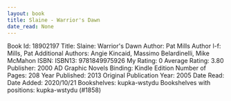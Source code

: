 ```yaml
---
layout: book
title: Slaine - Warrior's Dawn
date_read: None
---
```


Book Id: 18902197
Title: Slaine: Warrior's Dawn
Author: Pat Mills
Author l-f: Mills, Pat
Additional Authors: Angie Kincaid, Massimo Belardinelli, Mike McMahon
ISBN: 
ISBN13: 9781849975926
My Rating: 0
Average Rating: 3.80
Publisher: 2000 AD Graphic Novels
Binding: Kindle Edition
Number of Pages: 208
Year Published: 2013
Original Publication Year: 2005
Date Read: 
Date Added: 2020/10/21
Bookshelves: kupka-wstydu
Bookshelves with positions: kupka-wstydu (#1858)

